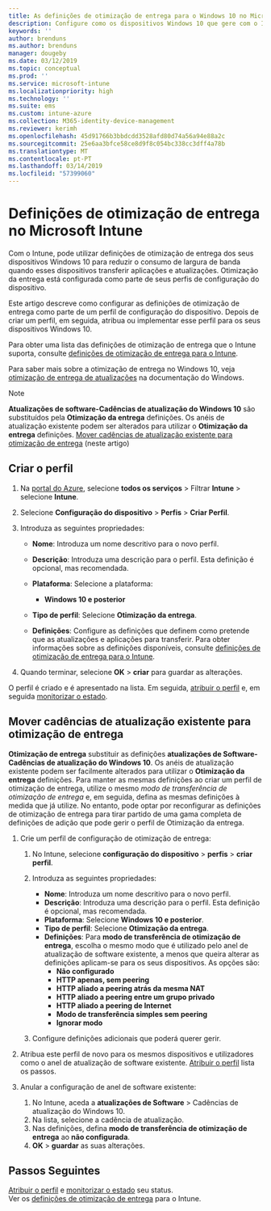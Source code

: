 ```yaml
---
title: As definições de otimização de entrega para o Windows 10 no Microsoft Intune – Azure | Documentos da Microsoft
description: Configure como os dispositivos Windows 10 que gere com o Intune utilizam Otimização da entrega. No Intune, crie um perfil de configuração do dispositivo para instalar atualizações a partir da internet. Veja também como substituir cadências de atualização existente com um perfil de otimização de entrega.
keywords: ''
author: brenduns
ms.author: brenduns
manager: dougeby
ms.date: 03/12/2019
ms.topic: conceptual
ms.prod: ''
ms.service: microsoft-intune
ms.localizationpriority: high
ms.technology: ''
ms.suite: ems
ms.custom: intune-azure
ms.collection: M365-identity-device-management
ms.reviewer: kerimh
ms.openlocfilehash: 45d91766b3bbdcdd3528afd80d74a56a94e88a2c
ms.sourcegitcommit: 25e6aa3bfce58ce8d9f8c054bc338cc3dff4a78b
ms.translationtype: MT
ms.contentlocale: pt-PT
ms.lasthandoff: 03/14/2019
ms.locfileid: "57399060"
---
```

# <a name="delivery-optimization-settings-in-microsoft-intune"></a>Definições de otimização de entrega no Microsoft Intune

Com o Intune, pode utilizar definições de otimização de entrega dos seus dispositivos Windows 10 para reduzir o consumo de largura de banda quando esses dispositivos transferir aplicações e atualizações. Otimização da entrega está configurada como parte de seus perfis de configuração do dispositivo.  

Este artigo descreve como configurar as definições de otimização de entrega como parte de um perfil de configuração do dispositivo. Depois de criar um perfil, em seguida, atribua ou implementar esse perfil para os seus dispositivos Windows 10. 

Para obter uma lista das definições de otimização de entrega que o Intune suporta, consulte [definições de otimização de entrega para o Intune](delivery-optimization-settings.md).  

Para saber mais sobre a otimização de entrega no Windows 10, veja [otimização de entrega de atualizações](https://docs.microsoft.com/windows/deployment/update/waas-delivery-optimization) na documentação do Windows.  


> [!NOTE]
> **Atualizações de software-Cadências de atualização do Windows 10** são substituídos pela **Otimização da entrega** definições. Os anéis de atualização existente podem ser alterados para utilizar o **Otimização da entrega** definições. [Mover cadências de atualização existente para otimização de entrega](#move-existing-update-rings-to-delivery-optimization) (neste artigo) 
## <a name="create-the-profile"></a>Criar o perfil

1. Na [portal do Azure](https://portal.azure.com), selecione **todos os serviços** > Filtrar **Intune** > selecione **Intune**.

2. Selecione **Configuração do dispositivo** > **Perfis** > **Criar Perfil**.

3. Introduza as seguintes propriedades:

    - **Nome**: Introduza um nome descritivo para o novo perfil.
    - **Descrição**: Introduza uma descrição para o perfil. Esta definição é opcional, mas recomendada.
    - **Plataforma**: Selecione a plataforma:  

        - **Windows 10 e posterior**

    - **Tipo de perfil**: Selecione **Otimização da entrega**.
    - **Definições**: Configure as definições que definem como pretende que as atualizações e aplicações para transferir. Para obter informações sobre as definições disponíveis, consulte [definições de otimização de entrega para o Intune](delivery-optimization-settings.md).

4. Quando terminar, selecione **OK** > **criar** para guardar as alterações.

O perfil é criado e é apresentado na lista. Em seguida, [atribuir o perfil](device-profile-assign.md) e, em seguida [monitorizar o estado](device-profile-monitor.md).

## <a name="move-existing-update-rings-to-delivery-optimization"></a>Mover cadências de atualização existente para otimização de entrega

**Otimização de entrega** substituir as definições **atualizações de Software-Cadências de atualização do Windows 10**. Os anéis de atualização existente podem ser facilmente alterados para utilizar o **Otimização da entrega** definições. Para manter as mesmas definições ao criar um perfil de otimização de entrega, utilize o mesmo *modo de transferência de otimização de entrega* e, em seguida, defina as mesmas definições à medida que já utilize. No entanto, pode optar por reconfigurar as definições de otimização de entrega para tirar partido de uma gama completa de definições de adição que pode gerir o perfil de Otimização da entrega.

1. Crie um perfil de configuração de otimização de entrega:

    1. No Intune, selecione **configuração do dispositivo** > **perfis** > **criar perfil**.
    2. Introduza as seguintes propriedades:

        - **Nome**: Introduza um nome descritivo para o novo perfil.
        - **Descrição**: Introduza uma descrição para o perfil. Esta definição é opcional, mas recomendada.
        - **Plataforma**: Selecione **Windows 10 e posterior**.
        - **Tipo de perfil**: Selecione **Otimização da entrega**.
        - **Definições**: Para **modo de transferência de otimização de entrega**, escolha o mesmo modo que é utilizado pelo anel de atualização de software existente, a menos que queira alterar as definições aplicam-se para os seus dispositivos. As opções são:
            - **Não configurado**
            - **HTTP apenas, sem peering**
            - **HTTP aliado a peering atrás da mesma NAT**
            - **HTTP aliado a peering entre um grupo privado**
            - **HTTP aliado a peering de Internet**
            - **Modo de transferência simples sem peering**
            - **Ignorar modo**
    3. Configure definições adicionais que poderá querer gerir.
1. Atribua este perfil de novo para os mesmos dispositivos e utilizadores como o anel de atualização de software existente. [Atribuir o perfil](device-profile-assign.md) lista os passos.

3. Anular a configuração de anel de software existente:
    1. No Intune, aceda a **atualizações de Software** > Cadências de atualização do Windows 10.
    2. Na lista, selecione a cadência de atualização.
    3. Nas definições, defina **modo de transferência de otimização de entrega** ao **não configurada**.
    4. **OK** > **guardar** as suas alterações.

## <a name="next-steps"></a>Passos Seguintes

[Atribuir o perfil](device-profile-assign.md) e [monitorizar o estado](device-profile-monitor.md) seu status.  
Ver os [definições de otimização de entrega](delivery-optimization-settings.md) para o Intune.
